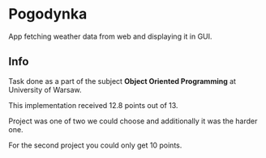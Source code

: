# Pogodynka
App fetching weather data from web and displaying it in GUI.
## Info
Task done as a part of the subject **Object Oriented Programming** at University of Warsaw.

This implementation received 12.8 points out of 13. 

Project was one of two we could choose and additionally it was the harder one. 

For the second project you could only get 10 points.
